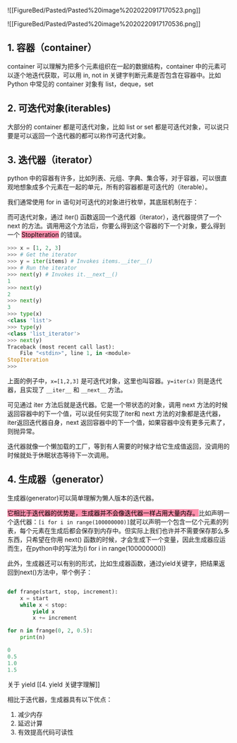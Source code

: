 ![[FigureBed/Pasted/Pasted%20image%2020220917170523.png]]

![[FigureBed/Pasted/Pasted%20image%2020220917170536.png]]

## 1. 容器（container）

container 可以理解为把多个元素组织在一起的数据结构，container 中的元素可以逐个地迭代获取，可以用 in, not in 关键字判断元素是否包含在容器中。比如 Python 中常见的 container 对象有 list，deque，set

## 2. 可迭代对象(iterables)

大部分的 container 都是可迭代对象，比如 list or set 都是可迭代对象，可以说只要是可以返回一个迭代器的都可以称作可迭代对象。

## 3. 迭代器（iterator）

python 中的容器有许多，比如列表、元组、字典、集合等，对于容器，可以很直观地想象成多个元素在一起的单元，所有的容器都是可迭代的（iterable）。

我们通常使用 for in 语句对可迭代的对象进行枚举，其底层机制在于：

而可迭代对象，通过 iter() 函数返回一个迭代器（iterator），迭代器提供了一个 next 的方法。调用用这个方法后，你要么得到这个容器的下一个对象，要么得到一个 <mark style="background: #FF5582A6;">StopIteration</mark> 的错误。

```python
>>> x = [1, 2, 3]
>>> # Get the iterator
>>> y = iter(items) # Invokes items.__iter__()
>>> # Run the iterator
>>> next(y) # Invokes it.__next__()
1
>>> next(y)
2
>>> next(y)
3
>>> type(x)
<class 'list'>
>>> type(y)
<class 'list_iterator'>
>>> next(y)
Traceback (most recent call last):
    File "<stdin>", line 1, in <module>
StopIteration
>>>
```
上面的例子中，`x=[1,2,3]` 是可迭代对象，这里也叫容器。`y=iter(x)` 则是迭代器，且实现了 `__iter__` 和 `__next__` 方法。

可见通过 iter 方法后就是迭代器。它是一个带状态的对象，调用 next 方法的时候返回容器中的下一个值，可以说任何实现了iter和 next 方法的对象都是迭代器，iter返回迭代器自身，next 返回容器中的下一个值，如果容器中没有更多元素了，则抛异常。

迭代器就像一个懒加载的工厂，等到有人需要的时候才给它生成值返回，没调用的时候就处于休眠状态等待下一次调用。

## 4. 生成器（generator）

生成器(generator)可以简单理解为懒人版本的迭代器。

<mark style="background: #FF5582A6;">它相比于迭代器的优势是，生成器并不会像迭代器一样占用大量内存。</mark>比如声明一个迭代器：`[i for i in range(100000000)]`就可以声明一个包含一亿个元素的列表，每个元素在生成后都会保存到内存中。但实际上我们也许并不需要保存那么多东西，只希望在你用 next() 函数的时候，才会生成下一个变量，因此生成器应运而生，在python中的写法为(i for i in range(100000000))

此外，生成器还可以有别的形式，比如生成器函数，通过yield关键字，把结果返回到next()方法中，举个例子：

```python

def frange(start, stop, increment):
    x = start
    while x < stop:
        yield x
        x += increment

for n in frange(0, 2, 0.5):
    print(n)

0
0.5
1.0
1.5
```

关于 yield  [[4. yield 关键字理解]]

相比于迭代器，生成器具有以下优点：
1.  减少内存
2.  延迟计算
3.  有效提高代码可读性